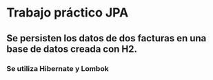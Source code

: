 # Trabajo práctico JPA
## Se persisten los datos de dos facturas en una base de datos creada con H2.
### Se utiliza Hibernate y Lombok
